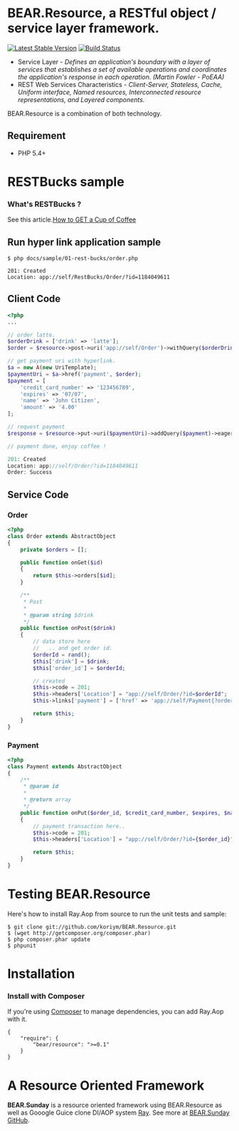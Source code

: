 BEAR.Resource, a RESTful object / service layer framework.
=================================================

[![Latest Stable Version](https://poser.pugx.org/bear/resource/v/stable.png)](https://packagist.org/packages/bear/resource)
[![Build Status](https://secure.travis-ci.org/koriym/BEAR.Resource.png)](http://travis-ci.org/koriym/BEAR.git@github.com:koriym/BEAR.Resource.git)

 * Service Layer - _Defines an application's boundary with a layer of services that establishes a set of available operations and coordinates the application's response in each operation. (Martin Fowler - PoEAA)_
 * REST Web Services Characteristics - _Client-Server, Stateless, Cache, Uniform interface, Named resources, Interconnected resource representations, and Layered components._

BEAR.Resource is a combination of both technology.

Requirement
-------------

 * PHP 5.4+

RESTBucks sample
================

### What's RESTBucks ?
See this article.[How to GET a Cup of Coffee](http://www.infoq.com/articles/webber-rest-workflow)

Run hyper link application sample
----------
    $ php docs/sample/01-rest-bucks/order.php

    201: Created
    Location: app://self/RestBucks/Order/?id=1184049611


Client Code
-----------
```php
<?php
...

// order latte.
$orderDrink = ['drink' => 'latte'];
$order = $resource->post->uri('app://self/Order')->withQuery($orderDrink)->eager->request();

// get payment uri with hyperlink.
$a = new A(new UriTemplate);
$paymentUri = $a->href('payment', $order);
$payment = [
	'credit_card_number' => '123456789',
	'expires' => '07/07',
	'name' => 'John Citizen',
	'amount' => '4.00'
];

// request payment
$response = $resource->put->uri($paymentUri)->addQuery($payment)->eager->request();

// payment done, enjoy coffee !
```

```php
201: Created
Location: app://self/Order/?id=1184049611
Order: Success
```

Service Code
------------

### Order
```php
<?php
class Order extends AbstractObject
{
    private $orders = [];

    public function onGet($id)
    {
        return $this->orders[$id];
    }

    /**
     * Post
     *
     * @param string $drink
     */
    public function onPost($drink)
    {
        // data store here
        //   .. and get order id.
        $orderId = rand();
        $this['drink'] = $drink;
        $this['order_id'] = $orderId;

        // created
        $this->code = 201;
        $this->headers['Location'] = "app://self/Order/?id=$orderId";
        $this->links['payment'] = ['href' => 'app://self/Payment{?order_id}', 'templated' => true];

        return $this;
    }
}
```

### Payment

```php
<?php
class Payment extends AbstractObject
{
    /**
     * @param id
     *
     * @return array
     */
    public function onPut($order_id, $credit_card_number, $expires, $name, $amount)
    {
        // payment transaction here..
        $this->code = 201;
        $this->headers['Location'] = "app://self/Order/?id={$order_id}";

        return $this;
    }
}
```		
		

Testing BEAR.Resource
===============

Here's how to install Ray.Aop from source to run the unit tests and sample:

```
$ git clone git://github.com/koriym/BEAR.Resource.git
$ (wget http://getcomposer.org/composer.phar)
$ php composer.phar update
$ phpunit
```

Installation
============

### Install with Composer
If you're using [Composer](https://github.com/composer/composer) to manage dependencies, you can add Ray.Aop with it.

	{
		"require": {
			"bear/resource": ">=0.1"
		}
	}

A Resource Oriented Framework
============
__BEAR.Sunday__ is a resource oriented framework using BEAR.Resource as well as Gooogle Guice clone DI/AOP system [Ray](https://github.com/koriym/Ray.Di).
See more at [BEAR.Sunday GitHub](https://github.com/koriym/BEAR.Sunday).
